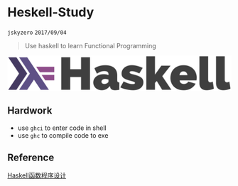 # Heskell-Study
`jskyzero` `2017/09/04`
> Use haskell to learn Functional Programming

![haskell](./docs/haskell-logo.png)
## Hardwork
+ use `ghci` to enter code in shell
+ use `ghc` to compile code to exe

## Reference
[Haskell函数程序设计](http://my.ss.sysu.edu.cn/qhy/Courses/FP/index.html)
